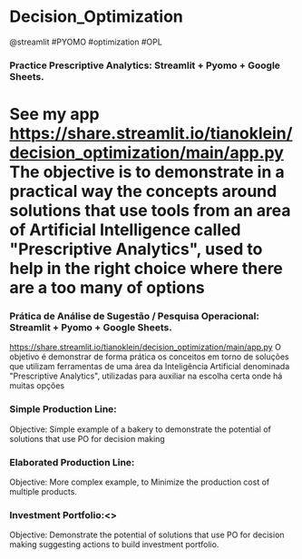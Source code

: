 # Decision_Optimization
@streamlit #PYOMO #optimization #OPL

### Practice Prescriptive Analytics: Streamlit + Pyomo + Google Sheets.
See my app https://share.streamlit.io/tianoklein/decision_optimization/main/app.py
The objective is to demonstrate in a practical way the concepts around solutions that use tools from an area of Artificial Intelligence called "Prescriptive Analytics", used to help in the right choice where there are a too many of options
====================
### Prática de Análise de Sugestão / Pesquisa Operacional: Streamlit + Pyomo + Google Sheets.
https://share.streamlit.io/tianoklein/decision_optimization/main/app.py
O objetivo é demonstrar de forma prática os conceitos em torno de soluções que utilizam ferramentas de uma área da Inteligência Artificial denominada "Prescriptive Analytics", utilizadas para auxiliar na escolha certa onde há muitas opções

### Simple Production Line:
Objective: Simple example of a bakery to demonstrate the potential of solutions that use PO for decision making


### Elaborated Production Line:
Objective: More complex example, to Minimize the production cost of multiple products.

### Investment Portfolio:<<under construction>>
Objective: Demonstrate the potential of solutions that use PO for decision making suggesting actions to build investment portfolio.



